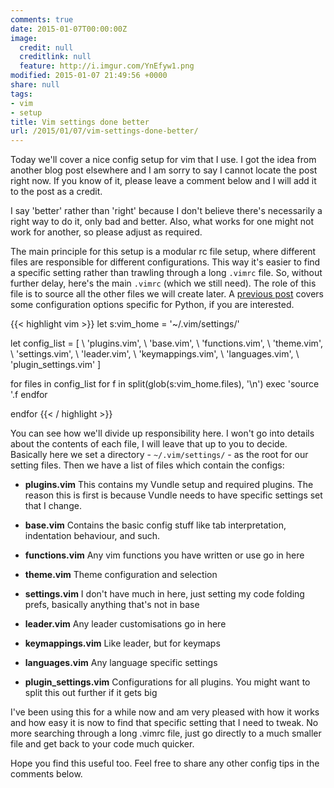 ```yaml
---
comments: true
date: 2015-01-07T00:00:00Z
image:
  credit: null
  creditlink: null
  feature: http://i.imgur.com/YnEfyw1.png
modified: 2015-01-07 21:49:56 +0000
share: null
tags:
- vim
- setup
title: Vim settings done better
url: /2015/01/07/vim-settings-done-better/
---
```


Today we'll cover a nice config setup for vim that I use. I got the idea from another
blog post elsewhere and I am sorry to say I cannot locate the post right now. If you
know of it, please leave a comment below and I will add it to the post as a credit.

I say 'better' rather than 'right' because I don't believe there's necessarily a right way
to do it, only bad and better. Also, what works for one might not work for another, so
please adjust as required.

The main principle for this setup is a modular rc file setup, where different files 
are responsible for different configurations. This way it's easier to find a specific
setting rather than trawling through a long `.vimrc` file. So, without further delay, here's
the main `.vimrc` (which we still need). The role of this file is to source all the other
files we will create later. A [previous post](http://unlogic.co.uk/2013/02/08/vim-as-a-python-ide/)
covers some configuration options specific for Python, if you are interested.

{{< highlight vim >}}
let s:vim_home = '~/.vim/settings/'

let config_list = [
  \ 'plugins.vim',
  \ 'base.vim',
  \ 'functions.vim',
  \ 'theme.vim',
  \ 'settings.vim',
  \ 'leader.vim',
  \ 'keymappings.vim',
  \ 'languages.vim',
  \ 'plugin_settings.vim'
\]

for files in config_list
  for f in split(glob(s:vim_home.files), '\n')
    exec 'source '.f
  endfor

endfor
{{< / highlight >}}

You can see how we'll divide up responsibility here. I won't go into details about the 
contents of each file, I will leave that up to you to decide. Basically here we set a
directory - `~/.vim/settings/` - as the root for our setting files. Then we have a list
of files which contain the configs:

* **plugins.vim**
    This contains my Vundle setup and required plugins. The reason this is first is because
    Vundle needs to have specific settings set that I change. 

* **base.vim**
    Contains the basic config stuff like tab interpretation, indentation behaviour, and such.

* **functions.vim**
    Any vim functions you have written or use go in here

* **theme.vim**
    Theme configuration and selection

* **settings.vim**
    I don't have much in here, just setting my code folding prefs, basically anything that's not in base

* **leader.vim**
    Any leader customisations go in here

* **keymappings.vim**
    Like leader, but for keymaps

* **languages.vim**
    Any language specific settings

* **plugin_settings.vim**
    Configurations for all plugins. You might want to split this out further if it gets big

I've been using this for a while now and am very pleased with how it works and how easy it
is now to find that specific setting that I need to tweak. No more searching through a long
.vimrc file, just go directly to a much smaller file and get back to your code much quicker.

Hope you find this useful too. Feel free to share any other config tips in the comments below.
